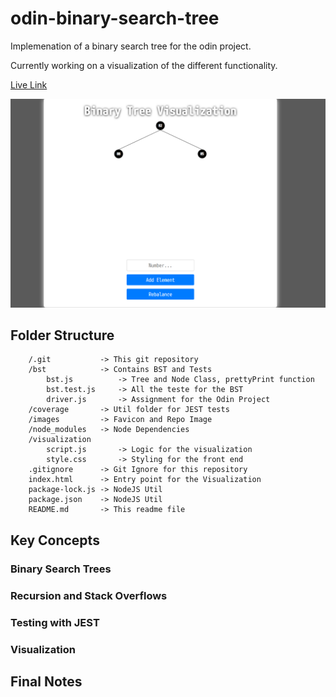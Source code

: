 # odin-binary-search-tree

Implemenation of a binary search tree for the odin project.

Currently working on a visualization of the different functionality.

[Live Link]()

![Repo Image](/images/repoImage.png)

## Folder Structure

```
    /.git           -> This git repository
    /bst            -> Contains BST and Tests
        bst.js          -> Tree and Node Class, prettyPrint function
        bst.test.js     -> All the teste for the BST
        driver.js       -> Assignment for the Odin Project
    /coverage       -> Util folder for JEST tests
    /images         -> Favicon and Repo Image
    /node_modules   -> Node Dependencies
    /visualization
        script.js       -> Logic for the visualization
        style.css       -> Styling for the front end
    .gitignore      -> Git Ignore for this repository
    index.html      -> Entry point for the Visualization
    package-lock.js -> NodeJS Util
    package.json    -> NodeJS Util
    README.md       -> This readme file
```

## Key Concepts

### Binary Search Trees

### Recursion and Stack Overflows

### Testing with JEST

### Visualization

## Final Notes
